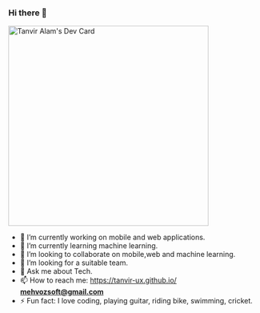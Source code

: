 
### Hi there 👋
  <a href="https://app.daily.dev/tanvirux"><img src="https://api.daily.dev/devcards/a379e318438845e583bf7bf6dda777d8.png?r=a7j" width="400" alt="Tanvir Alam's Dev Card"/>   </a>

- 🔭 I’m currently working on mobile and web applications.
- 🌱 I’m currently learning machine learning.
- 👯 I’m looking to collaborate on mobile,web and machine learning.
- 🤔 I’m looking for a suitable team.
- 💬 Ask me about Tech.
- 📫 How to reach me: https://tanvir-ux.github.io/ <strong> mehvozsoft@gmail.com </strong>
- ⚡ Fun fact: I love coding, playing guitar, riding bike, swimming, cricket.




